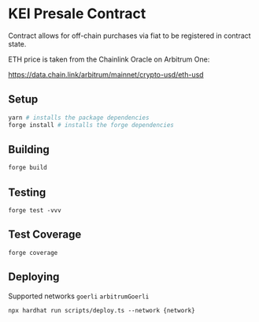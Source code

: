 # KEI Presale Contract

Contract allows for off-chain purchases via fiat to be registered in contract state.

ETH price is taken from the Chainlink Oracle on Arbitrum One:

https://data.chain.link/arbitrum/mainnet/crypto-usd/eth-usd

## Setup

```bash
yarn # installs the package dependencies
forge install # installs the forge dependencies
```

## Building

```bash
forge build
```

## Testing

```
forge test -vvv
```

## Test Coverage

```
forge coverage
```

## Deploying

Supported networks `goerli` `arbitrumGoerli`
```
npx hardhat run scripts/deploy.ts --network {network}
```
